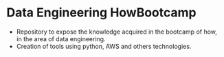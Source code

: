 # Data Engineering HowBootcamp
 * Repository to expose the knowledge acquired in the bootcamp of how, in the area of ​​data engineering. 
 * Creation of tools using python, AWS and others technologies.
